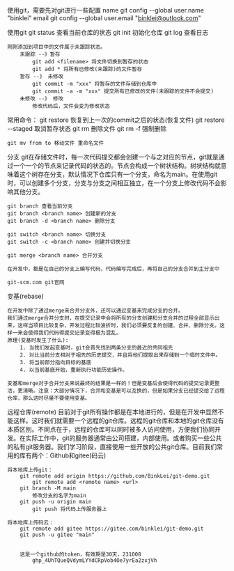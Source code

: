 使用git，需要先对git进行一些配置
    name
        git config --global user.name "binklei"
    email
        git config --global user.email "binklei@outlook.com"

使用git
    git status
        查看当前仓库的状态
    git init
        初始化仓库
    git log
        查看日志

    刚刚添加到项目中的文件属于未跟踪状态。
        未跟踪 --》暂存
            git add <filename> 将文件切换到暂存的状态
            git add * 将所有已修改(未跟踪)的文件暂存
        暂存 --》 未修改
            git commit -m "xxx" 将暂存的文件存储到仓库中
            git commit -a -m "xxx" 提交所有已修改的文件(未跟踪的文件不会提交)
        未修改 --》 修改
            修改代码后，文件会变为修改状态
常用命令：
    git restore <filename> 恢复到上一次的commit之后的状态(恢复文件)
    git restore --staged <filename> 取消暂存状态
    git rm <filename> 删除文件
    git rm <filename> -f 强制删除

    git mv from to 移动文件 重命名文件

分支
    git在存储文件时，每一次代码提交都会创建一个与之对应的节点，git就是通过一个一个的节点来记录代码的状态的。节点会构成一个树状结构。树状结构就意味着这个树存在分支，默认情况下仓库只有一个分支，命名为main。在使用git时，可以创建多个分支，分支与分支之间相互独立，在一个分支上修改代码不会影响其他分支。

    git branch 查看当前分支
    git branch <branch name> 创建新的分支
    git branch -d <branch name> 删除分支

    git switch <branch name> 切换分支
    git switch -c <branch name> 创建并切换分支

    git merge <branch name> 合并分支

    在开发中，都是在自己的分支上编写代码，代码编写完成后，再将自己的分支合并到主分支中

    git-scm.com git官网

变基(rebase)

    在开发中除了通过merge来合并分支外，还可以通过变基来完成分支的合并。
    我们通过merge合并分支时，在提交记录中会将所有的分支创建和分支合并的过程全部显示出来，这样当项目比较复杂，开发过程比较波折时，我们必须要反复的创建、合并、删除分支。这样一来会使得我们代码得提交记录变得极为混乱。
    原理(变基时发生了什么):
        1. 当我们发起变基时，git会首先找到两条分支的最近的共同祖先
        2. 对比当前分支相对于祖先的历史提交，并且将他们提取出来存储到一个临时文件中。
        3. 将当前部分指向目标的基底
        4. 以当前基底开始，重新执行功能历史操作。

    变基和merge对于合并分支来说最终的结果是一样的！但是变基后会使得代码的提交记录更整洁，更清晰。注意：大部分情况下，合并和变基是可以互换的，但是如果分支已经提交给了远程仓库，那么这时尽量不要使用变基。

远程仓库(remote)
    目前对于git所有操作都是在本地进行的，但是在开发中显然不能这样。这时我们就需要一个远程的git仓库。远程的git仓库和本地的git仓库没有本质区别。不同点在于，远程的仓库可以同时被多人访问使用，方便我们协同开发。在实际工作中，git的服务器通常由公司搭建，内部使用。或者购买一些公共的私有git服务器。我们学习阶段，直接使用一些开放的公共git仓库。目前我们常用的库有两个：Github和gitee(码云)

    将本地库上传git：
        git remote add origin https://github.com/BinkLei/git-demo.git
            git remote add <remote name> <url>
        git branch -M main
            修改分支的名字为main
        git push -u origin main
            git push 将代码上传服务器上

    将本地库上传码云：
        git remote add gitee https://gitee.com/binklei/git-demo.git
        git push -u gitee "main"
        

        这是一个github的token，有效期是30天，231008
            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




